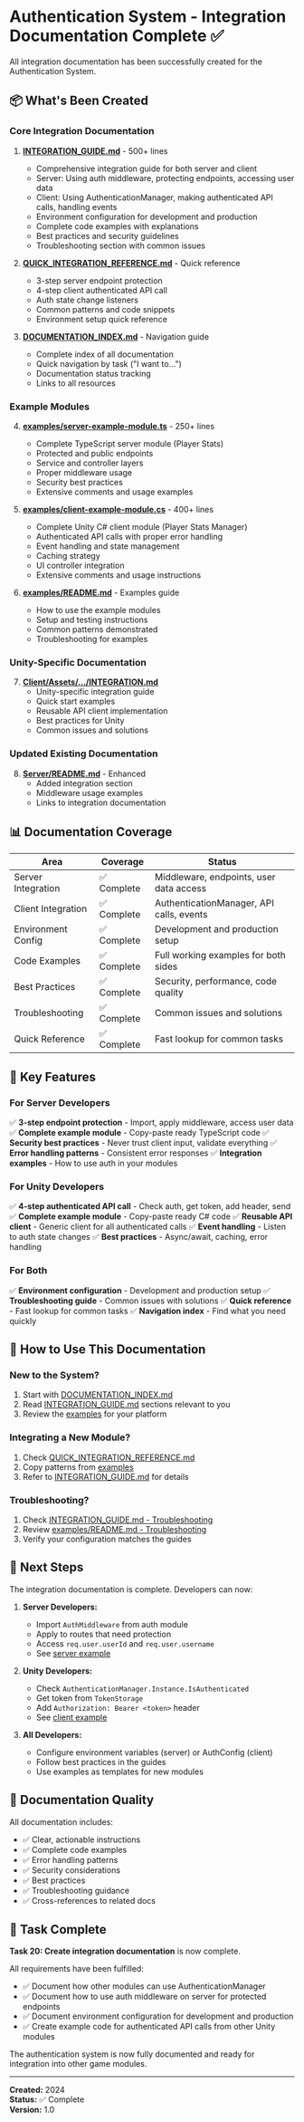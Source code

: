 # Authentication System - Integration Documentation Complete ✅

All integration documentation has been successfully created for the Authentication System.

## 📦 What's Been Created

### Core Integration Documentation

1. **[INTEGRATION_GUIDE.md](./INTEGRATION_GUIDE.md)** - 500+ lines
   - Comprehensive integration guide for both server and client
   - Server: Using auth middleware, protecting endpoints, accessing user data
   - Client: Using AuthenticationManager, making authenticated API calls, handling events
   - Environment configuration for development and production
   - Complete code examples with explanations
   - Best practices and security guidelines
   - Troubleshooting section with common issues

2. **[QUICK_INTEGRATION_REFERENCE.md](./QUICK_INTEGRATION_REFERENCE.md)** - Quick reference
   - 3-step server endpoint protection
   - 4-step client authenticated API call
   - Auth state change listeners
   - Common patterns and code snippets
   - Environment setup quick reference

3. **[DOCUMENTATION_INDEX.md](./DOCUMENTATION_INDEX.md)** - Navigation guide
   - Complete index of all documentation
   - Quick navigation by task ("I want to...")
   - Documentation status tracking
   - Links to all resources

### Example Modules

4. **[examples/server-example-module.ts](./examples/server-example-module.ts)** - 250+ lines
   - Complete TypeScript server module (Player Stats)
   - Protected and public endpoints
   - Service and controller layers
   - Proper middleware usage
   - Security best practices
   - Extensive comments and usage examples

5. **[examples/client-example-module.cs](./examples/client-example-module.cs)** - 400+ lines
   - Complete Unity C# client module (Player Stats Manager)
   - Authenticated API calls with proper error handling
   - Event handling and state management
   - Caching strategy
   - UI controller integration
   - Extensive comments and usage instructions

6. **[examples/README.md](./examples/README.md)** - Examples guide
   - How to use the example modules
   - Setup and testing instructions
   - Common patterns demonstrated
   - Troubleshooting for examples

### Unity-Specific Documentation

7. **[Client/Assets/.../INTEGRATION.md](../../Client/Assets/Supermeo/Scripts/Modules/Authentication/INTEGRATION.md)**
   - Unity-specific integration guide
   - Quick start examples
   - Reusable API client implementation
   - Best practices for Unity
   - Common issues and solutions

### Updated Existing Documentation

8. **[Server/README.md](../../Server/README.md)** - Enhanced
   - Added integration section
   - Middleware usage examples
   - Links to integration documentation

## 📊 Documentation Coverage

| Area | Coverage | Status |
|------|----------|--------|
| Server Integration | ✅ Complete | Middleware, endpoints, user data access |
| Client Integration | ✅ Complete | AuthenticationManager, API calls, events |
| Environment Config | ✅ Complete | Development and production setup |
| Code Examples | ✅ Complete | Full working examples for both sides |
| Best Practices | ✅ Complete | Security, performance, code quality |
| Troubleshooting | ✅ Complete | Common issues and solutions |
| Quick Reference | ✅ Complete | Fast lookup for common tasks |

## 🎯 Key Features

### For Server Developers

✅ **3-step endpoint protection** - Import, apply middleware, access user data
✅ **Complete example module** - Copy-paste ready TypeScript code
✅ **Security best practices** - Never trust client input, validate everything
✅ **Error handling patterns** - Consistent error responses
✅ **Integration examples** - How to use auth in your modules

### For Unity Developers

✅ **4-step authenticated API call** - Check auth, get token, add header, send
✅ **Complete example module** - Copy-paste ready C# code
✅ **Reusable API client** - Generic client for all authenticated calls
✅ **Event handling** - Listen to auth state changes
✅ **Best practices** - Async/await, caching, error handling

### For Both

✅ **Environment configuration** - Development and production setup
✅ **Troubleshooting guide** - Common issues with solutions
✅ **Quick reference** - Fast lookup for common tasks
✅ **Navigation index** - Find what you need quickly

## 📖 How to Use This Documentation

### New to the System?
1. Start with [DOCUMENTATION_INDEX.md](./DOCUMENTATION_INDEX.md)
2. Read [INTEGRATION_GUIDE.md](./INTEGRATION_GUIDE.md) sections relevant to you
3. Review the [examples](./examples/) for your platform

### Integrating a New Module?
1. Check [QUICK_INTEGRATION_REFERENCE.md](./QUICK_INTEGRATION_REFERENCE.md)
2. Copy patterns from [examples](./examples/)
3. Refer to [INTEGRATION_GUIDE.md](./INTEGRATION_GUIDE.md) for details

### Troubleshooting?
1. Check [INTEGRATION_GUIDE.md - Troubleshooting](./INTEGRATION_GUIDE.md#troubleshooting)
2. Review [examples/README.md - Troubleshooting](./examples/README.md#troubleshooting)
3. Verify your configuration matches the guides

## 🚀 Next Steps

The integration documentation is complete. Developers can now:

1. **Server Developers:**
   - Import `AuthMiddleware` from auth module
   - Apply to routes that need protection
   - Access `req.user.userId` and `req.user.username`
   - See [server example](./examples/server-example-module.ts)

2. **Unity Developers:**
   - Check `AuthenticationManager.Instance.IsAuthenticated`
   - Get token from `TokenStorage`
   - Add `Authorization: Bearer <token>` header
   - See [client example](./examples/client-example-module.cs)

3. **All Developers:**
   - Configure environment variables (server) or AuthConfig (client)
   - Follow best practices in the guides
   - Use examples as templates for new modules

## 📝 Documentation Quality

All documentation includes:
- ✅ Clear, actionable instructions
- ✅ Complete code examples
- ✅ Error handling patterns
- ✅ Security considerations
- ✅ Best practices
- ✅ Troubleshooting guidance
- ✅ Cross-references to related docs

## 🎉 Task Complete

**Task 20: Create integration documentation** is now complete.

All requirements have been fulfilled:
- ✅ Document how other modules can use AuthenticationManager
- ✅ Document how to use auth middleware on server for protected endpoints
- ✅ Document environment configuration for development and production
- ✅ Create example code for authenticated API calls from other Unity modules

The authentication system is now fully documented and ready for integration into other game modules.

---

**Created:** 2024  
**Status:** ✅ Complete  
**Version:** 1.0
